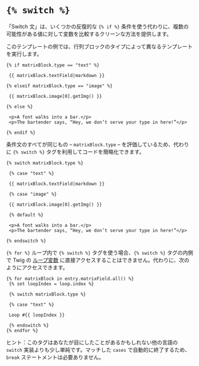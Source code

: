 # `{% switch %}`

「Switch 文」は、いくつかの反復的な `{% if %}` 条件を使う代わりに、複数の可能性がある値に対して変数を比較するクリーンな方法を提供します。

このテンプレートの例では、行列ブロックのタイプによって異なるテンプレートを実行します。

```twig
{% if matrixBlock.type == "text" %}

 {{ matrixBlock.textField|markdown }}

{% elseif matrixBlock.type == "image" %}

 {{ matrixBlock.image[0].getImg() }}

{% else %}

 <p>A font walks into a bar.</p>
 <p>The bartender says, “Hey, we don’t serve your type in here!”</p>

{% endif %}
```

条件文のすべてが同じもの – `matrixBlock.type` – を評価しているため、代わりに `{% switch %}` タグを利用してコードを簡略化できます。

```twig
{% switch matrixBlock.type %}

 {% case "text" %}

 {{ matrixBlock.textField|markdown }}

 {% case "image" %}

 {{ matrixBlock.image[0].getImg() }}

 {% default %}

 <p>A font walks into a bar.</p>
 <p>The bartender says, “Hey, we don’t serve your type in here!”</p>

{% endswitch %}
```

`{% for %}` ループ内で `{% switch %}` タグを使う場合、`{% switch %}` タグの内側で Twig の [ループ変数](http://twig.sensiolabs.org/doc/tags/for.html#the-loop-variable) に直接アクセスすることはできません。代わりに、次のようにアクセスできます。

```twig
{% for matrixBlock in entry.matrixField.all() %}
 {% set loopIndex = loop.index %}

 {% switch matrixBlock.type %}

 {% case "text" %}

 Loop #{{ loopIndex }}

 {% endswitch %}
{% endfor %}
```

ヒント：このタグはあなたが目にしたことがあるかもしれない他の言語の `switch` 実装よりも少し単純です。マッチした `cases` で自動的に終了するため、`break` ステートメントは必要ありません。


